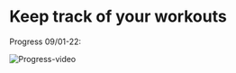 # Keep track of your workouts 


Progress 09/01-22:

![Progress-video](https://user-images.githubusercontent.com/41792248/148663464-fb09cc45-9baa-4c54-9b51-024f09af14aa.gif)
